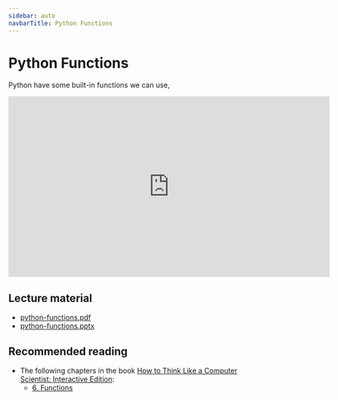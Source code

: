 ```yaml
---
sidebar: auto
navbarTitle: Python Functions
---
```


# Python Functions
Python have some built-in functions we can use, 

<iframe width="640" height="360" src="https://www.youtube.com/embed/oHE01rYSc6k" frameborder="0" allow="accelerometer; autoplay; encrypted-media; gyroscope; picture-in-picture" allowfullscreen></iframe>

## Lecture material
* [python-functions.pdf](python-functions.pdf)
* [python-functions.pptx](python-functions.pptx)

## Recommended reading
* The following chapters in the book [How to Think Like a Computer Scientist: Interactive Edition](http://interactivepython.org/courselib/static/thinkcspy/index.html):
    * [6. Functions](https://runestone.academy/runestone/books/published/thinkcspy/Functions/toctree.html)